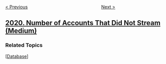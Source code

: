 <!--|This file generated by command(leetcode description); DO NOT EDIT.    |-->
<!--+----------------------------------------------------------------------+-->
<!--|@author    awesee <openset.wang@gmail.com>                           |-->
<!--|@link      https://github.com/awesee                                 |-->
<!--|@home      https://github.com/awesee/leetcode                        |-->
<!--+----------------------------------------------------------------------+-->

[< Previous](../the-score-of-students-solving-math-expression "The Score of Students Solving Math Expression")
　　　　　　　　　　　　　　　　
[Next >](../brightest-position-on-street "Brightest Position on Street")

## [2020. Number of Accounts That Did Not Stream (Medium)](https://leetcode.com/problems/number-of-accounts-that-did-not-stream "")



### Related Topics
  [[Database](../../tag/database/README.md)]
